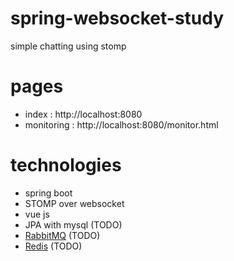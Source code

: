 # spring-websocket-study
simple chatting using stomp

# pages
* index : http://localhost:8080
* monitoring : http://localhost:8080/monitor.html

# technologies
* spring boot
* STOMP over websocket
* vue js
* JPA with mysql (TODO)
* [RabbitMQ](https://www.rabbitmq.com) (TODO)
* [Redis](https://redis.io/) (TODO)
